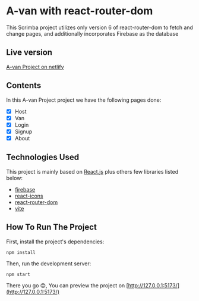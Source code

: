 # A-van with react-router-dom

This Scrimba project utilizes only version 6 of react-router-dom to fetch and change pages, and additionally incorporates Firebase as the database

## Live version

[A-van Project on netlify](https://a-van.netlify.app/)

## Contents

In this A-van Project project we have the following pages done:

- [x] Host
- [x] Van
- [x] Login
- [x] Signup
- [x] About

## Technologies Used

This project is mainly based on [React.js](https://reactjs.org/) plus others few libraries listed below:

- [firebase](https://www.npmjs.com/package/firebase)
- [react-icons](https://www.npmjs.com/package/react-icons)
- [react-router-dom](https://www.npmjs.com/package/react-router-dom)
- [vite](https://www.npmjs.com/package/vite)

## How To Run The Project

First, install the project's dependencies:

```
npm install
```

Then, run the development server:

```
npm start
```

There you go 😊, You can preview the project on [http://127.0.0.1:5173/](http://127.0.0.1:5173/)
